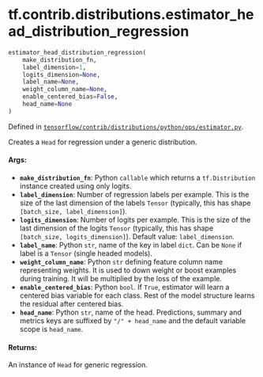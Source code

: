 <div itemscope itemtype="http://developers.google.com/ReferenceObject">
<meta itemprop="name" content="tf.contrib.distributions.estimator_head_distribution_regression" />
</div>

# tf.contrib.distributions.estimator_head_distribution_regression

``` python
estimator_head_distribution_regression(
    make_distribution_fn,
    label_dimension=1,
    logits_dimension=None,
    label_name=None,
    weight_column_name=None,
    enable_centered_bias=False,
    head_name=None
)
```



Defined in [`tensorflow/contrib/distributions/python/ops/estimator.py`](https://www.tensorflow.org/code/tensorflow/contrib/distributions/python/ops/estimator.py).

Creates a `Head` for regression under a generic distribution.

#### Args:

* <b>`make_distribution_fn`</b>: Python `callable` which returns a `tf.Distribution`
    instance created using only logits.
* <b>`label_dimension`</b>: Number of regression labels per example. This is the size
    of the last dimension of the labels `Tensor` (typically, this has shape
    `[batch_size, label_dimension]`).
* <b>`logits_dimension`</b>: Number of logits per example. This is the size of the last
    dimension of the logits `Tensor` (typically, this has shape
    `[batch_size, logits_dimension]`).
    Default value: `label_dimension`.
* <b>`label_name`</b>: Python `str`, name of the key in label `dict`. Can be `None` if
    label is a `Tensor` (single headed models).
* <b>`weight_column_name`</b>: Python `str` defining feature column name representing
    weights. It is used to down weight or boost examples during training. It
    will be multiplied by the loss of the example.
* <b>`enable_centered_bias`</b>: Python `bool`. If `True`, estimator will learn a
    centered bias variable for each class. Rest of the model structure learns
    the residual after centered bias.
* <b>`head_name`</b>: Python `str`, name of the head. Predictions, summary and metrics
    keys are suffixed by `"/" + head_name` and the default variable scope is
    `head_name`.


#### Returns:

An instance of `Head` for generic regression.